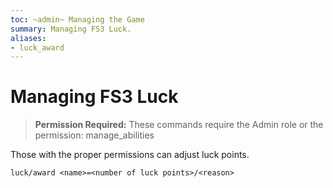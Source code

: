 ```yaml
---
toc: ~admin~ Managing the Game
summary: Managing FS3 Luck.
aliases:
- luck_award
---
```

# Managing FS3 Luck

> **Permission Required:** These commands require the Admin role or the permission: manage\_abilities

Those with the proper permissions can adjust luck points.

`luck/award <name>=<number of luck points>/<reason>`